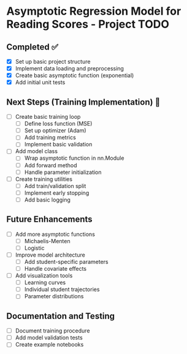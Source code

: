 # Asymptotic Regression Model for Reading Scores - Project TODO

## Completed ✅
- [x] Set up basic project structure
- [x] Implement data loading and preprocessing
- [x] Create basic asymptotic function (exponential)
- [x] Add initial unit tests

## Next Steps (Training Implementation) 🚀
- [ ] Create basic training loop
  - [ ] Define loss function (MSE)
  - [ ] Set up optimizer (Adam)
  - [ ] Add training metrics
  - [ ] Implement basic validation
- [ ] Add model class
  - [ ] Wrap asymptotic function in nn.Module
  - [ ] Add forward method
  - [ ] Handle parameter initialization
- [ ] Create training utilities
  - [ ] Add train/validation split
  - [ ] Implement early stopping
  - [ ] Add basic logging

## Future Enhancements
- [ ] Add more asymptotic functions
  - [ ] Michaelis-Menten
  - [ ] Logistic
- [ ] Improve model architecture
  - [ ] Add student-specific parameters
  - [ ] Handle covariate effects
- [ ] Add visualization tools
  - [ ] Learning curves
  - [ ] Individual student trajectories
  - [ ] Parameter distributions

## Documentation and Testing
- [ ] Document training procedure
- [ ] Add model validation tests
- [ ] Create example notebooks